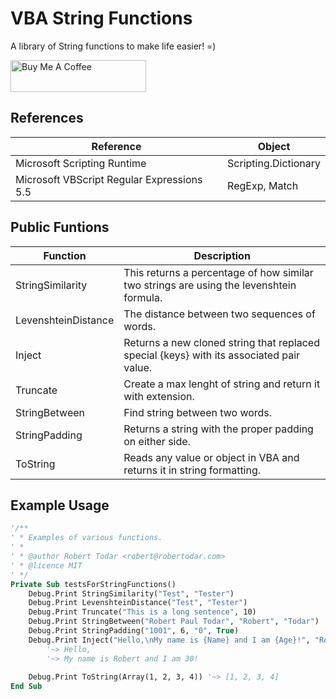 # VBA String Functions
A library of String functions to make life easier! =)

<a href="https://www.buymeacoffee.com/todar" target="_blank"><img src="https://cdn.buymeacoffee.com/buttons/default-orange.png" alt="Buy Me A Coffee" style="height: 51px !important;width: 217px !important;" ></a>

## References
| Reference                                  | Object               |
| ------------------------------------------ | -------------------- |
| Microsoft Scripting Runtime                | Scripting.Dictionary |
| Microsoft VBScript Regular Expressions 5.5 | RegExp, Match        |

## Public Funtions

| Function            | Description                                                                              |
| ------------------- | ---------------------------------------------------------------------------------------- |
| StringSimilarity    | This returns a percentage of how similar two strings are using the levenshtein formula.  |
| LevenshteinDistance | The distance between two sequences of words.                                             |
| Inject              | Returns a new cloned string that replaced special {keys} with its associated pair value. |
| Truncate            | Create a max lenght of string and return it with extension.                              |
| StringBetween       | Find string between two words.                                                           |
| StringPadding       | Returns a string with the proper padding on either side.                                 |
| ToString            | Reads any value or object in VBA and returns it in string formatting.                    |

## Example Usage

```vb
'/**
' * Examples of various functions.
' *
' * @author Robert Todar <robert@robertodar.com>
' * @licence MIT
' */
Private Sub testsForStringFunctions()
    Debug.Print StringSimilarity("Test", "Tester")                     '~>  66.6666666666667
    Debug.Print LevenshteinDistance("Test", "Tester")                  '~>  2
    Debug.Print Truncate("This is a long sentence", 10)                '~> "This is..."
    Debug.Print StringBetween("Robert Paul Todar", "Robert", "Todar")  '~> "Paul"
    Debug.Print StringPadding("1001", 6, "0", True)                    '~> "100100"
    Debug.Print Inject("Hello,\nMy name is {Name} and I am {Age}!", "Robert", 31)
        '~> Hello,
        '~> My name is Robert and I am 30!
        
    Debug.Print ToString(Array(1, 2, 3, 4)) '~> [1, 2, 3, 4]
End Sub
```
